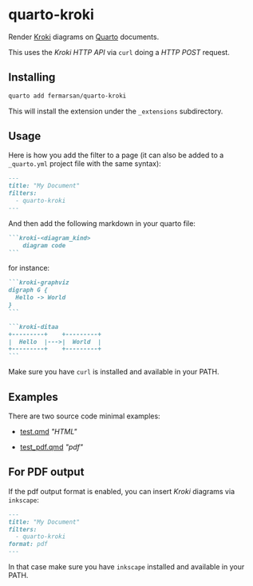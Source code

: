 # quarto-kroki 

Render [Kroki](https://kroki.io/) diagrams on [Quarto](https://quarto.org/) documents.

This uses the _Kroki HTTP API_ via `curl` doing a _HTTP POST_ request.

## Installing

```bash
quarto add fermarsan/quarto-kroki
```

This will install the extension under the `_extensions` subdirectory. 

## Usage

Here is how you add the filter to a page (it can also be added to a `_quarto.yml` project file with
the same syntax):

```markdown
---
title: "My Document"
filters:
  - quarto-kroki
---
```

And then add the following markdown in your quarto file:

````markdown
```kroki-<diagram_kind>
    diagram code
```
````

for instance:

````markdown
```kroki-graphviz
digraph G { 
  Hello -> World 
}
```
````

````markdown
```kroki-ditaa
+---------+    +---------+
|  Hello  |--->|  World  |
+---------+    +---------+
```
````

Make sure you have `curl` is installed and available in your PATH.

## Examples

There are two source code minimal examples: 

- [test.qmd](test.qmd) _"HTML"_

- [test_pdf.qmd](test_pdf.qmd) _"pdf"_ 


## For PDF output

If the pdf output format is enabled, you can insert _Kroki_ diagrams via `inkscape`:

```markdown
---
title: "My Document"
filters:
  - quarto-kroki
format: pdf
---
```

In that case make sure you have `inkscape` installed and available in your PATH.
